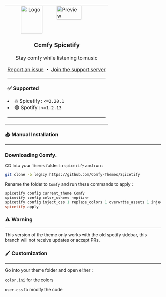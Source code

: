 <table>
  <tr>
    <td>
      <img align="right" src="https://comfy-themes.github.io/Spicetify/Comfy/preview/preview.png" alt="Preview" width="50%">
      <div align="center">
        <img align="center" src="https://i.imgur.com/gWx75QA.png" alt="Logo" width="70" height="90">
        <h3 align="center">Comfy Spicetify</h3>
        <p align="center">Stay comfy while listening to music</p>
        <a href="https://github.com/Comfy-Themes/Spicetify/issues">Report an issue</a> ・ <a href="https://discord.gg/comfy-camp-811203761619337259">Join the support server</a>
      </div>
      <hr>
      <h4> ✅ Supported</h4>
        <li>🔥 Spicetify : <code><=2.20.1</code></li>
        <li>🟢 Spotify : <code><=1.2.13</code></li>
      <hr>
    </td>
  </tr>
</table>



### 📥 Manual Installation

---

### Downloading Comfy.

CD into your `Themes` folder in `spicetify` and run :

```sh
git clone -b legacy https://github.com/Comfy-Themes/Spicetify
```

Rename the folder to `Comfy` and run these commands to apply :

```powershell
spicetify config current_theme Comfy
spicetify config color_scheme <option>
spicetify config inject_css 1 replace_colors 1 overwrite_assets 1 inject_theme_js 1
spicetify apply
```

### ⚠️️ Warning

---

This version of the theme only works with the old spotify sidebar, this branch will not receive updates or accept PRs.

### 🖌️ Customization

---

Go into your theme folder and open either :

`color.ini` for the colors

`user.css` to modify the code
